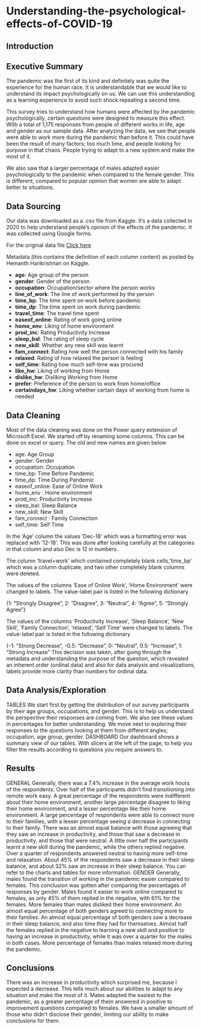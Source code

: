 # Understanding-the-psychological-effects-of-COVID-19



## Introduction

## Executive Summary
The pandemic was the first of its kind and definitely was quite the experience for the human race. It is understandable that we would like to understand its impact psychologically on us. We can use this understanding as a learning experience to avoid such shock repeating a second time.

This survey tries to understand how humans were affected by the pandemic psychologically, certain questions were designed to measure this effect. With a total of 1,175 responses from people of different works in life, age and gender as our sample data.
After analyzing the data, we see that people were able to work more during the pandemic than before it. This could have been the result of many factors; too much time, and people looking for purpose in that chaos. People trying to adapt to a new system and make the most of it.

We also saw that a larger percentage of males adapted easier psychologically to the pandemic when compared to the female gender. This is different, compared to popular opinion that women are able to adapt better to situations.

## Data Sourcing
Our data was downloaded as a .csv file from Kaggle.  It’s a data collected in 2020 to help understand people’s opinion of the effects of the pandemic. It was collected using Google forms.

For the original data file
[Click here](https://www.kaggle.com/datasets/hemanthhari/psycological-effects-of-covid)

Metadata (this contains the definition of each column content) as posted by Hemanth Harikrishnan on Kaggle.
-	**age**: Age group of the person
-	**gender**: Gender of the person
-	**occupation**: Occupation/sector where the person works
-	**line_of_work**: The line of work performed by the person
-	**time_bp**: The time spent on work before pandemic
-	**time_dp**: The time spent on work during pandemic
-	**travel_time**: The travel time spent
-	**easeof_online**: Rating of work going online
-	**home_env**: Liking of home environment
-	**prod_inc**: Rating Productivity Increase
-	**sleep_bal**: The rating of sleep cycle
-	**new_skill**: Whether any new skill was learnt
-	**fam_connect**: Rating how well the person connected with his family
-	**relaxed**: Rating of how relaxed the person is feeling
-	**self_time**: Rating how much self-time was procured
-	**like_hw**: Liking of working from Home
-	**dislike_hw**: Disliking Working from Home
-	**prefer**: Preference of the person to work from home/office
-	**certaindays_hw**: Liking whether certain days of working from home is needed


## Data Cleaning
Most of the data cleaning was done on the Power query extension of Microsoft Excel.
We started off by renaming some columns. This can be done on excel or query. The old and new names are given below
- age: Age Group
- gender: Gender
- occupation: Occupation
- time_bp: Time Before Pandemic
- time_dp: Time During Pandemic
- easeof_online: Ease of Online Work
- home_env : Home environment
- prod_inc: Productivity Increase
- sleep_bal: Sleep Balance
- new_skill: New Skill
- fam_connect : Family Connection
- self_time: Self Time

In the ‘Age’ column the values ‘Dec-18’ which was a formatting error was replaced with ‘12-18’. This was done after looking carefully at the categories in that column and also Dec is 12 in numbers.

The column ‘travel+work’ which contained completely blank cells,’time_bp’ which was a column duplicate, and two other completely blank columns were deleted.

The values of the columns ‘Ease of Online Work’, ‘Home Environment’ were changed to labels. The value-label pair is listed in the following dictionary

{1: “Strongly Disagree”, 2: “Disagree”, 3: “Neutral”, 4: “Agree”, 5: “Strongly Agree”}

The values of the columns ‘Productivity Increase’, ‘Sleep Balance’, ‘New Skill’, ‘Family Connection’, ‘relaxed’, ‘Self Time’ were changed to labels. The value-label pair is listed in the following dictionary

{-1: “Strong Decrease”, -0.5: “Decrease”, 0: “Neutral”, 0.5: “Increase”, 1: “Strong Increase”
This decision was taken, after going through the metadata and understanding the purpose of the question, which revealed an inherent order (ordinal data) and also for data analysis and visualizations, labels provide more clarity than numbers for ordinal data.

## Data Analysis/Exploration
TABLES
We start first by getting the distribution of our survey participants by their age groups, occupations, and gender. This is to help us understand the perspective their responses are coming from. We also see these values in percentages for better understanding.
We move next to exploring their responses to the questions looking at them from different angles; occupation, age group, gender.
DASHBOARD
Our dashboard shows a summary view of our tables. With slicers at the left of the page, to help you filter the results according to questions you require answers to.

## Results 
GENERAL
Generally, there was a 7.4% increase in the average work hours of the respondents.
Over half of the participants didn’t find transitioning into remote work easy. 
A great percentage of the respondents were indifferent about their home environment, another large percentage disagree to liking their home environment, and a lesser percentage like their home environment.
A large percentage of respondents were able to connect more to their families, with a lesser percentage seeing a decrease in connecting to their family.
There was an almost equal balance with those agreeing that they saw an increase in productivity, and those that saw a decrease in productivity, and those that were neutral.
A little over half the participants learnt a new skill during the pandemic, while the others replied negative.
Over a quarter of respondents answered neutral to having more self-time and relaxation.
About 45% of the respondents saw a decrease in their sleep balance, and about 32% saw an increase in their sleep balance.
You can refer to the charts and tables for more information.
GENDER
Generally, males found the transition of working in the pandemic easier compared to females. This conclusion was gotten after comparing the percentages of responses by gender.
Males found it easier to work online compared to females, as only 45% of them replied in the negative, with 61% for the females.
More females than males disliked their home environment. An almost equal percentage of both genders agreed to connecting more to their families.
An almost equal percentage of both genders saw a decrease in their sleep balance, and also time they had for themselves.
Almost half the females replied in the negative to learning a new skill and positive to having an increase in productivity, while it was over a quarter for the males in both cases.
More percentage of females than males relaxed more during the pandemic.

## Conclusions
There was an increase in productivity which surprised me, because I expected a decrease. This tells much about our abilities to adapt to any situation and make the most of it. 
Males adapted the easiest to the pandemic, as a greater percentage of them answered in positive to improvement questions compared to females. We have a smaller amount of those who didn’t disclose their gender, limiting our ability to make conclusions for them.
